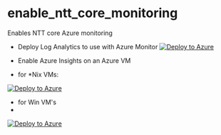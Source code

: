 # enable_ntt_core_monitoring
Enables NTT core Azure  monitoring


- Deploy Log Analytics to use with Azure Monitor
[![Deploy to Azure](https://aka.ms/deploytoazurebutton)](https://portal.azure.com/#create/Microsoft.Template/uri/https%3A%2F%2Fraw.githubusercontent.com%2Fecapote%2Fenable_ntt_core_monitoring%2Fmain%2Fntt_core_service_log_analytics.json)


- Enable Azure Insights on an Azure VM
- for *Nix VMs:

[![Deploy to Azure](https://aka.ms/deploytoazurebutton)](https://portal.azure.com/#create/Microsoft.Template/uri/https%3A%2F%2Fraw.githubusercontent.com%2Fecapote%2Fenable_ntt_core_monitoring%2Fmain%2Fenable-insights-linux.json)

- for Win VM's
- 
[![Deploy to Azure](https://aka.ms/deploytoazurebutton)](https://portal.azure.com/#create/Microsoft.Template/uri/https%3A%2F%2Fraw.githubusercontent.com%2Fecapote%2Fenable_ntt_core_monitoring%2Fmain%2Fenable-insights-windows.json)
